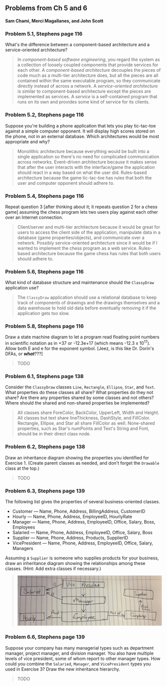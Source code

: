 ##  Problems from Ch 5 and 6
####  Sam Chami, Merci Magallanes, and John Scott

###  Problem 5.1, Stephens page 116

What's the difference between a component-based architecture and a service-oriented architecture?
>  In *component-based software engineering*, you regard the system as a collection of loosely coupled components that provide services for each other. A *component-based architecture* decouples the pieces of code much as a multi-tier architecture does, but all the pieces are all contained within the same executable program, so they communicate directly instead of across a network. A *service-oriented architecture* is similar to component-based architecture except the pieces are implemented as services. A *service* is a self-contained program that runs on its own and provides some kind of service for its clients.

###  Problem 5.2, Stephens page 116

Suppose you're building a phone application that lets you play tic-tac-toe against a simple computer opponent. It will display high scores stored on the phone, not in an external database. Which architectures would be most appropriate and why?
>  Monolithic architecture because everything would be built into a single application so there's no need for complicated communication across networks. Event-driven architecture because it makes sense that after the user interacts with the interface/game the application should react in a way based on what the user did. Rules-based architecture because the game tic-tac-toe has rules that both the user and computer opponent should adhere to.

###  Problem 5.4, Stephens page 116

Repeat question 3 [after thinking about it; it repeats question 2 for a chess game] assuming the chess program lets two users play against each other over an Internet connection.
>  Client/server and multi-tier architecture because it would be great for users to access the client side of the application, manipulate data in a database (game properties/objects), and communicate over a network. Possibly service-oriented architecture since it would be if I wanted to implement the chess program as a web service. Rules-based architecture because the game chess has rules that both users should adhere to.

###  Problem 5.6, Stephens page 116

What kind of database structure and maintenance should the `ClassyDraw` application use?
>  The `ClassyDraw` application should use a relational database to keep track of components of drawings and the drawings themselves and a data warehouse to hold old data before eventually removing it if the application gets too slow.

###  Problem 5.8, Stephens page 116

Draw a state machine diagram to let a program read floating point numbers in scientific notation as in +37 or -12.3e+17 (which means -12.3 x 10<sup>17</sup>). Allow both E and e for the exponent symbol. [Jeez, is this like Dr. Dorin's DFAs, or ***what***???]
>  TODO

###  Problem 6.1, Stephens page 138

Consider the `ClassyDraw` classes `Line`, `Rectangle`, `Ellipse`, `Star`, and `Text`. What properties do these classes all share? What properties do they not share? Are there any properties shared by some classes and not others? Where should the shared and non-shared properties be implemented?
>  All classes share ForeColor, BackColor, UpperLeft, Width and Height. All classes but text share lineThickness, DashStyle, and FillColor. Rectangle, Ellipse, and Star all share FillColor as well. None-shared properties, such as Star's numPoints and Text's String and Font, should be in their direct class node.

###  Problem 6.2, Stephens page 138

Draw an inheritance diagram showing the properties you identified for Exercise 1. (Create parent classes as needed, and don't forget the `Drawable` class at the top.)
>  TODO

###  Problem 6.3, Stephens page 139

The following list gives the properties of several business-oriented classes.

*  Customer — Name, Phone, Address, BillingAddress, CustomerID
*  Hourly — Name, Phone, Address, EmployeeID, HourlyRate
*  Manager — Name, Phone, Address, EmployeeID, Office, Salary, Boss, Employees
*  Salaried — Name, Phone, Address, EmployeeID, Office, Salary, Boss
*  Supplier — Name, Phone, Address, Products, SupplierID
*  VicePresident — Name, Phone, Address, EmployeeID, Office, Salary, Managers

Assuming a `Supplier` is someone who supplies products for your business, draw an inheritance diagram showing the relationships among these classes. (Hint: Add extra classes if necessary.)
>  ![6-3.jpg](6-3.jpg)


###  Problem 6.6, Stephens page 139

Suppose your company has many managerial types such as department manager, project manager, and division manager. You also have multiple levels of vice president, some of whom report to other manager types. How could you combine the `Salaried`, `Manager`, and `VicePresident` types you used in Exercise 3? Draw the new inheritance hierarchy.
>  TODO
